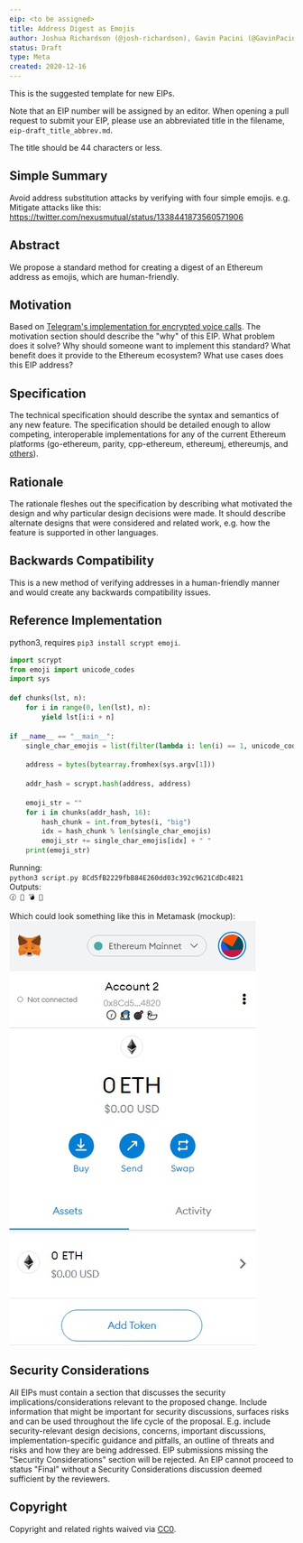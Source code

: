 ```yaml
---
eip: <to be assigned>
title: Address Digest as Emojis
author: Joshua Richardson (@josh-richardson), Gavin Pacini (@GavinPacini)
status: Draft
type: Meta
created: 2020-12-16
---
```


This is the suggested template for new EIPs.

Note that an EIP number will be assigned by an editor. When opening a pull request to submit your EIP, please use an abbreviated title in the filename, `eip-draft_title_abbrev.md`.

The title should be 44 characters or less.

## Simple Summary
Avoid address substitution attacks by verifying with four simple emojis. e.g. Mitigate attacks like this: https://twitter.com/nexusmutual/status/1338441873560571906

## Abstract
We propose a standard method for creating a digest of an Ethereum address as emojis, which are human-friendly. 

## Motivation
Based on [Telegram's implementation for encrypted voice calls](https://core.telegram.org/api/end-to-end/voice-calls#key-verification).
The motivation section should describe the "why" of this EIP. What problem does it solve? Why should someone want to implement this standard? What benefit does it provide to the Ethereum ecosystem? What use cases does this EIP address?

## Specification
The technical specification should describe the syntax and semantics of any new feature. The specification should be detailed enough to allow competing, interoperable implementations for any of the current Ethereum platforms (go-ethereum, parity, cpp-ethereum, ethereumj, ethereumjs, and [others](https://github.com/ethereum/wiki/wiki/Clients)).

## Rationale
The rationale fleshes out the specification by describing what motivated the design and why particular design decisions were made. It should describe alternate designs that were considered and related work, e.g. how the feature is supported in other languages.

## Backwards Compatibility
This is a new method of verifying addresses in a human-friendly manner and would create any backwards compatibility issues.

## Reference Implementation
python3, requires `pip3 install scrypt emoji`.
```python
import scrypt
from emoji import unicode_codes
import sys

def chunks(lst, n):
    for i in range(0, len(lst), n):
        yield lst[i:i + n]

if __name__ == "__main__":
    single_char_emojis = list(filter(lambda i: len(i) == 1, unicode_codes.EMOJI_UNICODE.values()))

    address = bytes(bytearray.fromhex(sys.argv[1]))

    addr_hash = scrypt.hash(address, address)

    emoji_str = ""
    for i in chunks(addr_hash, 16):
        hash_chunk = int.from_bytes(i, "big")
        idx = hash_chunk % len(single_char_emojis)
        emoji_str += single_char_emojis[idx] + " "
    print(emoji_str)
```

Running:  
`python3 script.py 8Cd5fB2229fbB84E260dd03c392c9621CdDc4821`  
Outputs:  
`🕜 🧙 💣 🦢`  

Which could look something like this in Metamask (mockup):  
![Metamask Mockup with Emoji Digest](./assets/metamask-mockup.jpg)

## Security Considerations
All EIPs must contain a section that discusses the security implications/considerations relevant to the proposed change. Include information that might be important for security discussions, surfaces risks and can be used throughout the life cycle of the proposal. E.g. include security-relevant design decisions, concerns, important discussions, implementation-specific guidance and pitfalls, an outline of threats and risks and how they are being addressed. EIP submissions missing the "Security Considerations" section will be rejected. An EIP cannot proceed to status "Final" without a Security Considerations discussion deemed sufficient by the reviewers.

## Copyright
Copyright and related rights waived via [CC0](https://creativecommons.org/publicdomain/zero/1.0/).